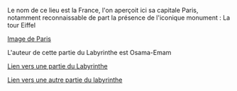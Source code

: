 Le nom de ce lieu est la France, l'on aperçoit ici sa capitale Paris, notamment reconnaissable de part la présence de l'iconique monument : La tour Eiffel

[Image de Paris](https://upload.wikimedia.org/wikipedia/commons/4/4b/La_Tour_Eiffel_vue_de_la_Tour_Saint-Jacques%2C_Paris_ao%C3%BBt_2014_%282%29.jpg)

L'auteur de cette partie du Labyrinthe est Osama-Emam

[Lien vers une partie du Labyrinthe](./Suède.md)

[Lien vers une autre partie du labyrinthe](./Algerie.md)
